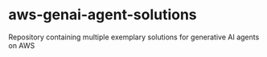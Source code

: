 # aws-genai-agent-solutions
Repository containing multiple exemplary solutions for generative AI agents on AWS
